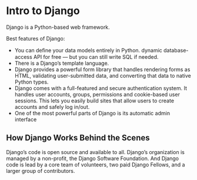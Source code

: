 # Intro to Django
Django is a Python-based web framework.

Best features of Django:
- You can deﬁne your data models entirely in Python. dynamic database-access API for free — but you can still write SQL if needed.
- There is a Django’s template language.
- Django provides a powerful form library that handles rendering forms as HTML, validating user-submitted data, and converting that data to native Python types.
- Django comes with a full-featured and secure authentication system. It handles user accounts, groups, permissions and cookie-based user sessions. 
This lets you easily build sites that allow users to create accounts and safely log in/out.
- One of the most powerful parts of Django is its automatic admin interface

## How Django Works Behind the Scenes
Django’s code is open source and available to all. Django’s organization is managed by a non-profit, the Django Software Foundation.
And Django code is lead by a core team of volunteers, two paid Django Fellows, and a larger group of contributors.

